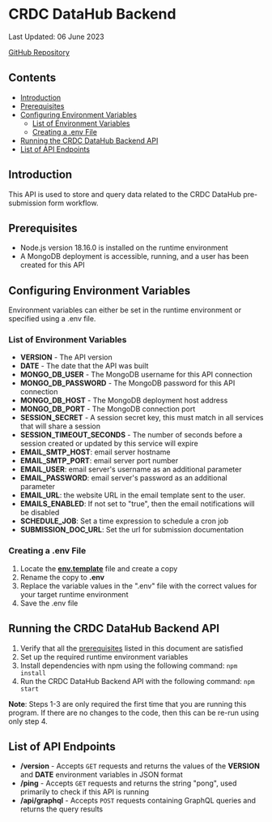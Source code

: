 # CRDC DataHub Backend

Last Updated: 06 June 2023

[GitHub Repository](https://github.com/CBIIT/crdc-datahub-backend)  

## Contents

 - [Introduction](#introduction)
 - [Prerequisites](#prerequisites)
 - [Configuring Environment Variables](#configuring-environment-variables)
   - [List of Environment Variables](#list-of-environment-variables)
   - [Creating a .env File](#creating-a-env-file)
 - [Running the CRDC DataHub Backend API](#running-the-crdc-datahub-backend-api)
 - [List of API Endpoints](#list-of-api-endpoints)

## Introduction

This API is used to store and query data related to the CRDC DataHub pre-submission form workflow.

## Prerequisites

 - Node.js version 18.16.0 is installed on the runtime environment
 - A MongoDB deployment is accessible, running, and a user has been created for this API

## Configuring Environment Variables

Environment variables can either be set in the runtime environment or specified using a .env file.

### List of Environment Variables

 - **VERSION** - The API version
 - **DATE** - The date that the API was built
 - **MONGO_DB_USER** - The MongoDB username for this API connection
 - **MONGO_DB_PASSWORD** - The MongoDB password for this API connection
 - **MONGO_DB_HOST** - The MongoDB deployment host address
 - **MONGO_DB_PORT** - The MongoDB connection port
 - **SESSION_SECRET** - A session secret key, this must match in all services that will share a session
 - **SESSION_TIMEOUT_SECONDS** - The number of seconds before a session created or updated by this service will expire
 - **EMAIL_SMTP_HOST**: email server hostname
 - **EMAIL_SMTP_PORT**: email server port number
 - **EMAIL_USER**: email server's username as an additional parameter
 - **EMAIL_PASSWORD**: email server's password as an additional parameter
 - **EMAIL_URL**: the website URL in the email template sent to the user.
 - **EMAILS_ENABLED**: If not set to "true", then the email notifications will be disabled
 - **SCHEDULE_JOB**: Set a time expression to schedule a cron job
 - **SUBMISSION_DOC_URL**: Set the url for submission documentation
### Creating a .env File

1. Locate the [**env.template**](./env.template) file and create a copy
2. Rename the copy to **.env**
3. Replace the variable values in the ".env" file with the correct values for your target runtime environment
4. Save the .env file

## Running the CRDC DataHub Backend API

1. Verify that all the [prerequisites](#prerequisites) listed in this document are satisfied
2. Set up the required runtime environment variables
3. Install dependencies with npm using the following command: ```npm install```
4. Run the CRDC DataHub Backend API with the following command: ```npm start```

**Note**: Steps 1-3 are only required the first time that you are running this program. If there are no changes to the code, then this can be re-run using only step 4.

## List of API Endpoints

 - **/version** - Accepts ```GET``` requests and returns the values of the **VERSION** and **DATE** environment variables in JSON format
 - **/ping** - Accepts ```GET``` requests and returns the string "pong", used primarily to check if this API is running
 - **/api/graphql** - Accepts ```POST``` requests containing GraphQL queries and returns the query results

